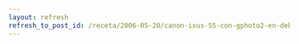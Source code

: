 ```yaml
---
layout: refresh
refresh_to_post_id: /receta/2006-05-20/canon-ixus-55-con-gphoto2-en-debian-gnu-linux
---
```

